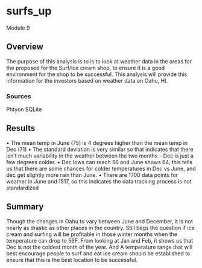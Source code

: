 # surfs_up
Module 9

## Overview
The purpose of this analysis is to is to look at weather data in the areas for the proposed for the Surf/Ice cream shop, to ensure it is a good environment for the shop to be successful. This analysis will provide this information for the investors based on weather data on Oahu, HI.

### Sources
Phtyon
SQLite

## Results
•	The mean temp in June (75) is 4 degrees higher than the mean temp in Dec (71)
•	The standard deviation is very similar so that indicates that there isn’t much variability in the weather between the two months – Dec is just a few degrees colder.
•	Dec lows can reach 56 and June shows 64, this tells us that there are some chances for colder temperatures in Dec vs June, and dec get slightly more rain than June.
•	There are 1700 data points for weather in June and 1517, so this indicates the data tracking process is not standardized 
   


## Summary
Though the changes in Oahu to vary between June and December, it is not nearly as drastic as other places in the country. Still begs the question if ice cream and surfing will be profitable in those winter months when the temperature can drop to 56F.
From looking at Jan and Feb, it shows us that Dec is not the coldest month of the year. And A temperature range that will best encourage people to surf and eat ice cream should be established to ensure that this is the best location to be successful.
  



